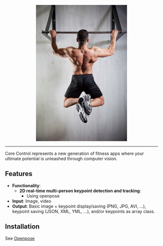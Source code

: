 <div align="center">
    <img src=".github/pull_up.jpg", width="300">
</div>

-----------------

Core Control represents a new generation of fitness apps where your ultimate potential is unleashed through computer vision. 

## Features
- **Functionality**:
    - **2D real-time multi-person keypoint detection and tracking**:
        - Using openpose
- **Input**: Image, video
- **Output**: Basic image + keypoint display/saving (PNG, JPG, AVI, ...), keypoint saving (JSON, XML, YML, ...), and/or keypoints as array class.

## Installation
See [Openpose](https://github.com/CMU-Perceptual-Computing-Lab/openpose/)
